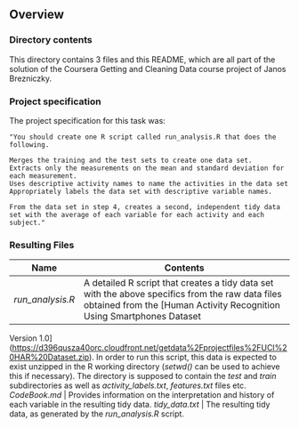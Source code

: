 ## Overview

### Directory contents

This directory contains 3 files and this README, which are all part of the solution of the Coursera Getting and Cleaning Data course project of Janos Brezniczky.

### Project specification

The project specification for this task was:

    "You should create one R script called run_analysis.R that does the following. 

    Merges the training and the test sets to create one data set.
    Extracts only the measurements on the mean and standard deviation for each measurement. 
    Uses descriptive activity names to name the activities in the data set
    Appropriately labels the data set with descriptive variable names. 

    From the data set in step 4, creates a second, independent tidy data set with the average of each variable for each activity and each subject."
    
### Resulting Files

Name | Contents
---- | --------
_run_analysis.R_ | A detailed R script that creates a tidy data set with the above specifics from the raw data files obtained from the [Human Activity Recognition Using Smartphones Dataset
Version 1.0](https://d396qusza40orc.cloudfront.net/getdata%2Fprojectfiles%2FUCI%20HAR%20Dataset.zip). In order to run this script, this data is expected to exist unzipped in the R working directory (_setwd()_ can be used to achieve this if necessary). The directory is supposed to contain the _test_ and _train_ subdirectories as well as _activity_labels.txt_, _features.txt_ files etc.
_CodeBook.md_ | Provides information on the interpretation and history of each variable in the resulting tidy data.
_tidy_data.txt_ | The resulting tidy data, as generated by the _run_analysis.R_ script.